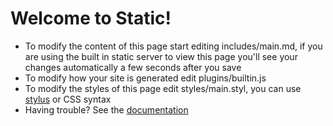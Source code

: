 Welcome to Static!
==================

- To modify the content of this page start editing includes/main.md, if you are using the built in static server to view this page you'll see your changes automatically a few seconds after you save
- To modify how your site is generated edit plugins/builtin.js
- To modify the styles of this page edit styles/main.styl, you can use [stylus](http://learnboost.github.com/stylus/) or CSS syntax
- Having trouble? See the [documentation](http://walmartlabs.github.com/static)
